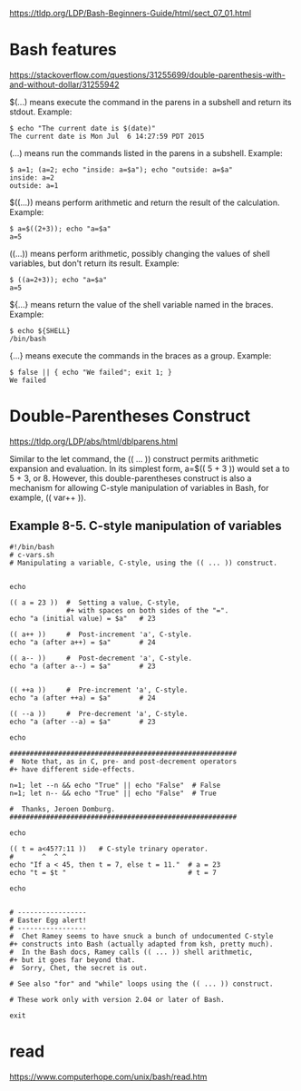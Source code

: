 https://tldp.org/LDP/Bash-Beginners-Guide/html/sect_07_01.html

# Bash features
https://stackoverflow.com/questions/31255699/double-parenthesis-with-and-without-dollar/31255942

$(...) means execute the command in the parens in a subshell and return its stdout. Example:
```
$ echo "The current date is $(date)"
The current date is Mon Jul  6 14:27:59 PDT 2015
```

(...) means run the commands listed in the parens in a subshell. Example:
```
$ a=1; (a=2; echo "inside: a=$a"); echo "outside: a=$a"
inside: a=2
outside: a=1
```

$((...)) means perform arithmetic and return the result of the calculation. Example:
```
$ a=$((2+3)); echo "a=$a"
a=5
```

((...)) means perform arithmetic, possibly changing the values of shell variables, but don't return its result. Example:
```
$ ((a=2+3)); echo "a=$a"
a=5
```

${...} means return the value of the shell variable named in the braces. Example:
```
$ echo ${SHELL}
/bin/bash
```

{...} means execute the commands in the braces as a group. Example:
```
$ false || { echo "We failed"; exit 1; }
We failed
```


# Double-Parentheses Construct
https://tldp.org/LDP/abs/html/dblparens.html

Similar to the let command, the (( ... )) construct permits arithmetic expansion and evaluation. In its simplest form, a=$(( 5 + 3 )) would set a to 5 + 3, or 8. However, this double-parentheses construct is also a mechanism for allowing C-style manipulation of variables in Bash, for example, (( var++ )).

## Example 8-5. C-style manipulation of variables
```
#!/bin/bash
# c-vars.sh
# Manipulating a variable, C-style, using the (( ... )) construct.


echo

(( a = 23 ))  #  Setting a value, C-style,
              #+ with spaces on both sides of the "=".
echo "a (initial value) = $a"   # 23

(( a++ ))     #  Post-increment 'a', C-style.
echo "a (after a++) = $a"       # 24

(( a-- ))     #  Post-decrement 'a', C-style.
echo "a (after a--) = $a"       # 23


(( ++a ))     #  Pre-increment 'a', C-style.
echo "a (after ++a) = $a"       # 24

(( --a ))     #  Pre-decrement 'a', C-style.
echo "a (after --a) = $a"       # 23

echo

########################################################
#  Note that, as in C, pre- and post-decrement operators
#+ have different side-effects.

n=1; let --n && echo "True" || echo "False"  # False
n=1; let n-- && echo "True" || echo "False"  # True

#  Thanks, Jeroen Domburg.
########################################################

echo

(( t = a<45?7:11 ))   # C-style trinary operator.
#       ^  ^ ^
echo "If a < 45, then t = 7, else t = 11."  # a = 23
echo "t = $t "                              # t = 7

echo


# -----------------
# Easter Egg alert!
# -----------------
#  Chet Ramey seems to have snuck a bunch of undocumented C-style
#+ constructs into Bash (actually adapted from ksh, pretty much).
#  In the Bash docs, Ramey calls (( ... )) shell arithmetic,
#+ but it goes far beyond that.
#  Sorry, Chet, the secret is out.

# See also "for" and "while" loops using the (( ... )) construct.

# These work only with version 2.04 or later of Bash.

exit
```


# read
https://www.computerhope.com/unix/bash/read.htm
